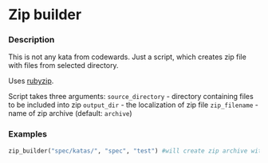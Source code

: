 # Zip builder

### Description
This is not any kata from codewards. Just a script, which creates zip file with files from selected directory.

Uses [rubyzip](https://github.com/rubyzip/rubyzip).

Script takes three arguments:
`source_directory` - directory containing files to be included into zip
`output_dir` - the localization of zip file
`zip_filename` - name of zip archive (default: `archive`)

### Examples
```ruby
zip_builder("spec/katas/", "spec", "test") #will create zip archive with 'test' name containing files from spec/katas/ in spec/ directory 
```
